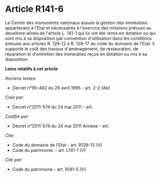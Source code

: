 # Article R141-6

Le Centre des monuments nationaux assure la gestion des immeubles appartenant à l'Etat et nécessaires à l'exercice des
missions prévues au deuxième alinéa de l'article L. 141-1 qui lui ont été remis en dotation ou qui sont mis à sa disposition
par convention d'utilisation dans les conditions prévues aux articles R. 128-12 à R. 128-17 du code du domaine de l'Etat. Il
supporte le coût des travaux d'aménagement, de restauration, de réparation et d'entretien des immeubles reçus en dotation ou
mis à sa disposition.

**Liens relatifs à cet article**

_Anciens textes_:

  - Décret n°95-462 du 26 avril 1995 - art. 2-2 (Ab)

_Créé par_:

  - Décret n°2011-574 du 24 mai 2011  - art.

_Codifié par_:

  - Décret n°2011-574 du 24 mai 2011 Annexe - art.

_Cite_:

  - Code du domaine de l'Etat - art. R128-12 (V)
  - Code du patrimoine. - art. L141-1 (V)

_Cité par_:

  - Code du patrimoine - art. R141-5 (V)
